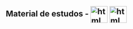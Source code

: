 <h2>
    Material de estudos -
    <img src="https://cdn-icons-png.flaticon.com/512/1051/1051277.png" alt="html icon" width=45px align="center">
    <img src="https://cdn-icons-png.flaticon.com/512/732/732190.png" alt="html icon" width=45px align="center">
</h2>
